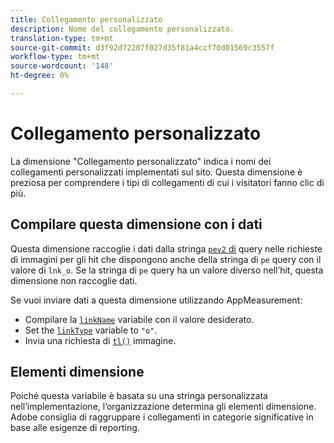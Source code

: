 ```yaml
---
title: Collegamento personalizzato
description: Nome del collegamento personalizzato.
translation-type: tm+mt
source-git-commit: d3f92d72207f027d35f81a4ccf70d01569c3557f
workflow-type: tm+mt
source-wordcount: '148'
ht-degree: 0%

---
```



# Collegamento personalizzato

La dimensione &quot;Collegamento personalizzato&quot; indica i nomi dei collegamenti personalizzati implementati sul sito. Questa dimensione è preziosa per comprendere i tipi di collegamenti di cui i visitatori fanno clic di più.

## Compilare questa dimensione con i dati

Questa dimensione raccoglie i dati dalla stringa [`pev2` di](/help/implement/validate/query-parameters.md) query nelle richieste di immagini per gli hit che dispongono anche della stringa di `pe` query con il valore di `lnk_o`. Se la stringa di `pe` query ha un valore diverso nell’hit, questa dimensione non raccoglie dati.

Se vuoi inviare dati a questa dimensione utilizzando AppMeasurement:

* Compilare la [`linkName`](/help/implement/vars/config-vars/linkname.md) variabile con il valore desiderato.
* Set the [`linkType`](/help/implement/vars/config-vars/linktype.md) variable to `"o"`.
* Invia una richiesta di [`tl()`](/help/implement/vars/functions/tl-method.md) immagine.

## Elementi dimensione

Poiché questa variabile è basata su una stringa personalizzata nell’implementazione, l’organizzazione determina gli elementi dimensione. Adobe consiglia di raggruppare i collegamenti in categorie significative in base alle esigenze di reporting.
